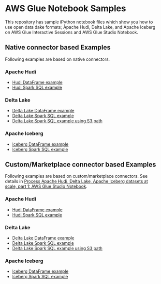 # AWS Glue Notebook Samples
This repository has sample iPython notebook files which show you how to use open data dake formats; Apache Hudi, Delta Lake, and Apache Iceberg on AWS Glue Interactive Sessions and AWS Glue Studio Notebook.

## Native connector based Examples
Following examples are based on native connectors.

### Apache Hudi
 - [Hudi DataFrame example](native_hudi_dataframe.ipynb)
 - [Hudi Spark SQL example](native_hudi_sql.ipynb)

### Delta Lake
 - [Delta Lake DataFrame example](native_delta_dataframe.ipynb)
 - [Delta Lake Spark SQL example](native_delta_sql.ipynb)
 - [Delta Lake Spark SQL example using S3 path](native_delta_sql_s3path.ipynb)

### Apache Iceberg
 - [Iceberg DataFrame example](native_iceberg_dataframe.ipynb)
 - [Iceberg Spark SQL example](native_iceberg_sql.ipynb)


## Custom/Marketplace connector based Examples
Following examples are based on custom/marketplace connectors.
See details in [Process Apache Hudi, Delta Lake, Apache Iceberg datasets at scale, part 1: AWS Glue Studio Notebook](https://aws.amazon.com/blogs/big-data/part-1-integrate-apache-hudi-delta-lake-apache-iceberg-datasets-at-scale-aws-glue-studio-notebook/).

### Apache Hudi
 - [Hudi DataFrame example](hudi_dataframe.ipynb)
 - [Hudi Spark SQL example](hudi_sql.ipynb)

### Delta Lake
 - [Delta Lake DataFrame example](delta_dataframe.ipynb)
 - [Delta Lake Spark SQL example](delta_sql.ipynb)
 - [Delta Lake Spark SQL example using S3 path](delta_sql_s3path.ipynb)

### Apache Iceberg
 - [Iceberg DataFrame example](iceberg_dataframe.ipynb)
 - [Iceberg Spark SQL example](iceberg_sql.ipynb)
